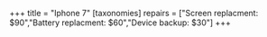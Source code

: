 +++
title = "Iphone 7"
[taxonomies]
repairs = ["Screen replacment: $90","Battery replacment: $60","Device backup: $30"]
+++





